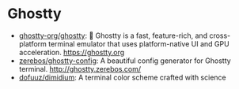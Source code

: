 # Ghostty

- [ghostty-org/ghostty](https://github.com/ghostty-org/ghostty): 👻 Ghostty is a fast, feature-rich, and cross-platform terminal emulator that uses platform-native UI and GPU acceleration. <https://ghostty.org>
- [zerebos/ghostty-config](https://github.com/zerebos/ghostty-config): A beautiful config generator for Ghostty terminal. <http://ghostty.zerebos.com/>
- [dofuuz/dimidium](https://github.com/dofuuz/dimidium): A terminal color scheme crafted with science

